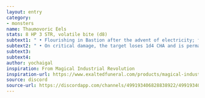 ```yaml
---
layout: entry
category:
- monsters 
name: Thaumovoric Eels
stats: 8 HP 3 STR, volatile bite (d8)
subtext1: " • Flourishing in Bastion after the advent of electricity; feeds from any source of energy. If captured, are both a delicacy as well as a valuable industrial component."
subtext2: " • On critical damage, the target loses 1d4 CHA and is permanently disfigured by discharged energy."
subtext3: 
subtext4: 
author: yochaigal
inspiration: From Magical Industrial Revolution
inspiration-url: https://www.exaltedfuneral.com/products/magical-industrial-revolution
source: discord
source-url: https://discordapp.com/channels/499193406828838922/499193406828838924/698706414364917790
---
```

